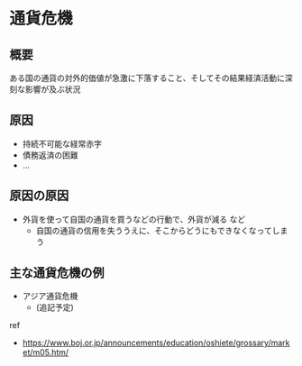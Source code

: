 # 通貨危機

## 概要

ある国の通貨の対外的価値が急激に下落すること、そしてその結果経済活動に深刻な影響が及ぶ状況

## 原因

- 持続不可能な経常赤字
- 債務返済の困難
- ...

## 原因の原因

- 外貨を使って自国の通貨を買うなどの行動で、外貨が減る など
  - 自国の通貨の信用を失ううえに、そこからどうにもできなくなってしまう

## 主な通貨危機の例

- アジア通貨危機
  - (追記予定)

ref

- <https://www.boj.or.jp/announcements/education/oshiete/grossary/market/m05.htm/>
